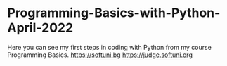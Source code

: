 # Programming-Basics-with-Python-April-2022
Here you can see my first steps in coding with Python from my course Programming Basics.
https://softuni.bg
https://judge.softuni.org
